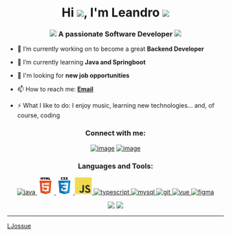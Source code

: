 <h1 align="center">Hi <img height="40" src="https://cdn3.emoji.gg/emojis/5334-hiiiii.gif">, I'm Leandro <img height="50" src="https://cdn3.emoji.gg/emojis/2193-catboom-a.gif"></h1>
<h3 align="center"><img height="20" src="https://cdn3.emoji.gg/emojis/6361-purple-star.gif"> A passionate Software Developer <img height="20" src="https://cdn3.emoji.gg/emojis/6361-purple-star.gif"></h3>

- 🔭 I’m currently working on to become a great **Backend Developer**

- 🌱 I’m currently learning **Java and Springboot**

- 🌟 I'm looking for **new job opportunities**

- 📫 How to reach me: **<a href="mailto:developer.leandro.ramirez@gmail.com">Email</a>**

- ⚡ What I like to do: I enjoy music, learning new technologies... and, of course, coding

<h3 align="center">Connect with me:</h3>
<div align="center">

[![image](https://img.shields.io/badge/LinkedIn-0077B5?style=for-the-badge&logo=linkedin&logoColor=white)](https://www.linkedin.com/in/leandro-jossue/)
[![image](https://img.shields.io/badge/Gmail-D14836?style=for-the-badge&logo=gmail&logoColor=white)](mailto:developer.leandro.ramirez@gmail.com)
  
</div>

<h3 align="center">Languages and Tools:</h3>

<p align="center"> 
   <a href="https://www.java.com/en/" target="_blank"> 
    <img src="https://upload.wikimedia.org/wikipedia/zh/thumb/8/88/Java_logo.png/220px-Java_logo.png" alt="java" width="40" height="40"/> 
  </a>
  <a href="https://www.w3.org/html/" target="_blank"> 
    <img src="https://raw.githubusercontent.com/devicons/devicon/master/icons/html5/html5-original-wordmark.svg" alt="html5" width="40" height="40"/> 
  </a>
  <a href="https://www.w3schools.com/css/" target="_blank"> 
    <img src="https://raw.githubusercontent.com/devicons/devicon/master/icons/css3/css3-original-wordmark.svg" alt="css3" width="40" height="40"/> 
  </a> 
  <a href="https://developer.mozilla.org/en-US/docs/Web/JavaScript" target="_blank"> 
    <img src="https://raw.githubusercontent.com/devicons/devicon/master/icons/javascript/javascript-original.svg" alt="javascript" width="40" height="40"/> 
  </a> 
   <a href="https://www.w3schools.com/typescript/" target="_blank"> 
    <img src="https://upload.wikimedia.org/wikipedia/commons/thumb/4/4c/Typescript_logo_2020.svg/250px-Typescript_logo_2020.svg.png" alt="typescript" width="40" height="40"/> 
  </a> 
    <a href="https://www.mysql.com/" target="_blank"> 
    <img src="https://pngimg.com/uploads/mysql/mysql_PNG23.png" alt="mysql" width="40" height="40"/> 
  </a> 
  <a href="https://git-scm.com/" target="_blank"> 
    <img src="https://www.vectorlogo.zone/logos/git-scm/git-scm-icon.svg" alt="git" width="40" height="40"/> 
  </a>
   <a href="https://vuejs.org/" target="_blank"> 
    <img src="https://upload.wikimedia.org/wikipedia/commons/thumb/9/95/Vue.js_Logo_2.svg/1200px-Vue.js_Logo_2.svg.png" alt="vue" width="40" height="40"/> 
  </a>
  <a href="[https://vuejs.org/](https://www.figma.com/)" target="_blank"> 
    <img src="https://upload.wikimedia.org/wikipedia/commons/3/33/Figma-logo.svg" alt="figma" width="40" height="40"/> 
  </a>
</p>

<p align= "center">
  <img height= "150" src="https://github-readme-stats.vercel.app/api?username=LJossue&theme=react&show_icons=true&include_all_commits=true" />
  <img height= "150" src="https://github-readme-stats.vercel.app/api/top-langs/?username=LJossue&theme=react&layout=compact" />
</p>

------

[LJossue](https://github.com/LJossue)


